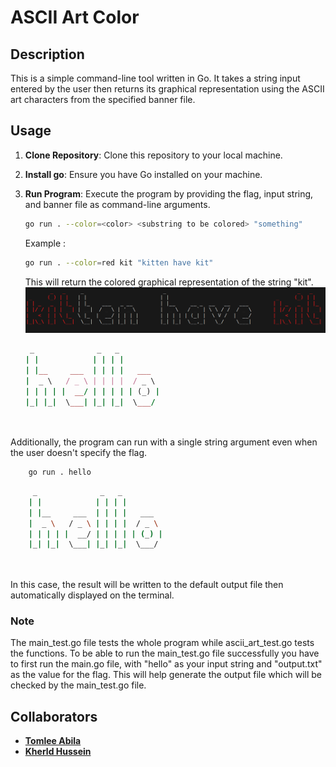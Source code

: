 # ASCII Art Color

## Description
This is a simple command-line tool written in Go. It takes a string input entered by the user then returns its graphical representation using the ASCII art characters from the specified banner file.

## Usage
1. **Clone Repository**: Clone this repository to your local machine.
2. **Install go**: Ensure you have Go installed on your machine.
3. **Run Program**: Execute the program by providing the flag, input string, and banner file as command-line arguments. 
    ```bash
    go run . --color=<color> <substring to be colored> "something"
    ```

    Example :

    ```bash
    go run . --color=red kit "kitten have kit"
    ```
    This will return the colored graphical representation of the string "kit".
    ![](image.png)

    ```ruby
     _              _   _          
    | |            | | | |         
    | |__     ___  | | | |   ___   
    |  _ \   / _ \ | | | |  / _ \  
    | | | | |  __/ | | | | | (_) | 
    |_| |_|  \___| |_| |_|  \___/  
                                
                                                          
    ```   
Additionally, the program can run with a single string argument even when the user doesn't specify the flag.
```bash
    go run . hello 
```
```bash
     _              _   _          
    | |            | | | |         
    | |__     ___  | | | |   ___   
    |  _ \   / _ \ | | | |  / _ \  
    | | | | |  __/ | | | | | (_) | 
    |_| |_|  \___| |_| |_|  \___/  
                                
                                                          
```   
In this case, the result will be written to the default output file then automatically displayed on the terminal.

### Note
The main_test.go file tests the whole program while ascii_art_test.go tests the functions. To be able to run the main_test.go file successfully you have to first run the main.go file, with "hello" as your input string and "output.txt" as the value for the flag. This will help generate the output file which will be checked by the main_test.go file.

## Collaborators

* **[Tomlee Abila](https://github.com/Tomlee-abila/)**
* **[Kherld Hussein](https://github.com/kherldhussein/)**